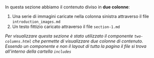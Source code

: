 In questa sezione abbiamo il contenuto diviso in **due colonne**:

1. Una serie di immagini caricate nella colonna sinistra attraverso il file <code>introduction_images.md</code>
2. Un testo fittizio caricato attraverso il file <code>section-1.md</code>

_Per visualizzare questa sezione è stato utilizzato il componente `two-columns.html` che permette di visualizzare due colonne di contenuto. Essendo un componente e non il layout di tutta la pagina il file si trova all'interno della cartella <code>includes</code>_
